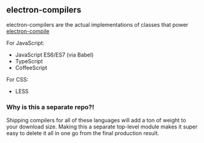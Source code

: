 ## electron-compilers

electron-compilers are the actual implementations of classes that power
[electron-compile](https://github.com/paulcbetts/electron-compile)

For JavaScript:

* JavaScript ES6/ES7 (via Babel)
* TypeScript
* CoffeeScript

For CSS:

* LESS

### Why is this a separate repo?!

Shipping compilers for all of these languages will add a ton of weight to your
download size. Making this a separate top-level module makes it super easy to
delete it all in one go from the final production result.
